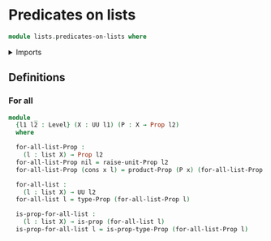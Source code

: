 # Predicates on lists

```agda
module lists.predicates-on-lists where
```

<details><summary>Imports</summary>

```agda
open import foundation.propositions
open import foundation.unit-type
open import foundation.universe-levels

open import lists.lists
```

</details>

## Definitions

### For all

```agda
module _
  {l1 l2 : Level} (X : UU l1) (P : X → Prop l2)
  where

  for-all-list-Prop :
    (l : list X) → Prop l2
  for-all-list-Prop nil = raise-unit-Prop l2
  for-all-list-Prop (cons x l) = product-Prop (P x) (for-all-list-Prop l)

  for-all-list :
    (l : list X) → UU l2
  for-all-list l = type-Prop (for-all-list-Prop l)

  is-prop-for-all-list :
    (l : list X) → is-prop (for-all-list l)
  is-prop-for-all-list l = is-prop-type-Prop (for-all-list-Prop l)
```
